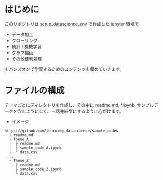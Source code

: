 # はじめに
このリポジトリは [setup_datascience_env](https://github.com/akioika/learning_datascience/setup_datascience_env) で作成した jupyter 環境で

- データ加工
- クローリング
- 統計 / 機械学習
- グラフ描画
- その他便利処理

をハンズオンで学習するためのコンテンツを収めていきます。

# ファイルの構成
テーマごとにディレクトリを作成し、その中に readme.md, *.ipynb, サンプルデータを含むようにして、一話完結型にするように心がけます。

- イメージ

```
https://github.com/learning_datascience/sample_codes
  ├ readme.md
  ├ Theme_A
  │  ├ readme.md
  │  ├ sample_code_A.ipynb
  │  └ data.csv
 ...
  └ Theme_Z
     ├ readme.md
     ├ sample_code_Z.ipynb
     └ data.csv
```
